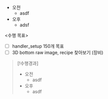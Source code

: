 - 오전
	- asdf
- 오후
	- adsf

<수행 목표>
- [ ] handler_setup 150개 목표
- [ ] 3D bottom raw image, recipe 찾아보기 (장비)

>[!수행경과]
>- 오전
>	- asdf
>- 오후
>	- asdf
